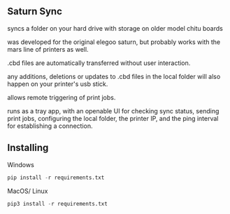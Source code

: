## Saturn Sync
    
syncs a folder on your hard drive with storage on older model chitu boards

was developed for the original elegoo saturn, but probably works with the
mars line of printers as well.

.cbd files are automatically transferred without user interaction.

any additions, deletions or updates to .cbd files in the local folder will also happen on your printer's usb stick.

allows remote triggering of print jobs.


runs as a tray app, with an openable UI for checking sync status, sending print jobs, configuring the local folder, the printer IP, and the ping interval for establishing a connection.


## Installing
Windows
```python
pip install -r requirements.txt
```
MacOS/ Linux
```python
pip3 install -r requirements.txt
```
